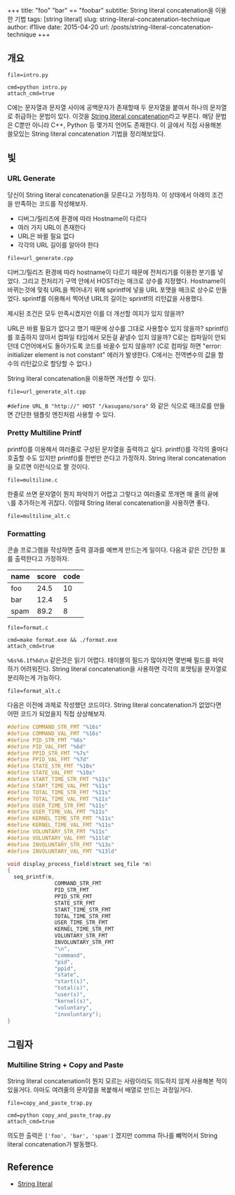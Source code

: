 +++
title: "foo" "bar" == "foobar"
subtitle: String literal concatenation을 이용한 기법
tags: [string literal]
slug: string-literal-concatenation-technique
author: if1live
date: 2015-04-20
url: /posts/string-literal-concatenation-technique
+++
## 개요

~~~maya:view
file=intro.py
~~~

~~~maya:execute
cmd=python intro.py
attach_cmd=true
~~~

C에는 문자열과 문자열 사이에 공백문자가 존재할때 두 문자열을 붙여서 하나의 문자열로 취급하는 문법이 있다.
이것을 [String literal concatenation][wiki]라고 부른다.
해당 문법은 C뿐만 아니라 C++, Python 등 몇가지 언어도 존재한다.
이 글에서 직접 사용해본 쓸모있는 String literal concatenation 기법을 정리해보았다.

## 빛
### URL Generate

당신이 String literal concatenation을 모른다고 가정하자.
이 상태에서 아래의 조건을 만족하는 코드를 작성해보자.

* 디버그/릴리즈에 환경에 따라 Hostname이 다르다
* 여러 가지 URL이 존재한다
* URL은 바뀔 필요 없다
* 각각의 URL 길이를 알아야 한다

~~~maya:view
file=url_generate.cpp
~~~

디버그/릴리즈 환경에 따라 hostname이 다르기 때문에 전처리기를 이용한 분기를 넣었다.
그리고 전처리기 구역 안에서 HOST라는 매크로 상수를 지정했다.
Hostname이 바뀌는것에 맞춰 URL을 찍어내기 위해 sprintf에 넣을 URL 포맷을 매크로 상수로 만들었다.
sprintf를 이용해서 찍어낸 URL의 길이는 sprintf의 리턴값을 사용했다.

제시된 조건은 모두 만족시켰지만 이를 더 개선할 여지가 있지 않을까?

URL은 바뀔 필요가 없다고 했기 때문에 상수를 그대로 사용할수 있지 않을까?
sprintf()를 호출하지 않아서 컴파일 타임에서 모든걸 끝낼수 있지 않을까?
C로는 컴파일이 안되던데 C언어에서도 돌아가도록 코드를 바꿀수 있지 않을까?
(C로 컴파일 하면 "error: initializer element is not constant" 에러가 발생한다.
C에서는 전역변수의 값을 함수의 리턴값으로 할당할 수 없다.)

String literal concatenation을 이용하면 개선할 수 있다.

~~~maya:view
file=url_generate_alt.cpp
~~~

`#define URL_B "http://" HOST "/kasugano/sora"` 와 같은 식으로 매크로를 만들면 간단한 템플릿 엔진처럼 사용할 수 있다.

### Pretty Multiline Printf

printf()를 이용해서 여러줄로 구성된 문자열을 출력하고 싶다.
printf()를 각각의 줄마다 호출할 수도 있지만 printf()를 한번만 쓴다고 가정하자.
String literal concatenation을 모르면 이런식으로 짤 것이다.

~~~maya:view
file=multiline.c
~~~

한줄로 쓰면 문자열이 뭔지 파악하기 어렵고 그렇다고 여러줄로 쪼개면 매 줄의 끝에 `\`를 추가하는게 귀찮다.
이럴때 String literal concatenation을 사용하면 좋다.

~~~maya:view
file=multiline_alt.c
~~~

### Formatting

콘솔 프로그램을 작성하면 출력 결과를 예쁘게 만드는게 일이다.
다음과 같은 간단한 표를 출력한다고 가정하자.

| name | score | code |
|------|-------|------|
| foo  |  24.5 |  10  |
| bar  | 12.4  | 5    |
| spam | 89.2  |  8   |

~~~maya:view
file=format.c
~~~

~~~maya:execute
cmd=make format.exe && ./format.exe
attach_cmd=true
~~~

`%6s%6.1f%6d\n` 같은것은 읽기 어렵다.
테이블의 필드가 많아지면 몇번째 필드를 파악하기 어려워진다.
String literal concatenation을 사용하면 각각의 포맷팅을 문자열로 분리하는게 가능하다.

~~~maya:view
file=format_alt.c
~~~

다음은 이전에 과제로 작성했던 코드이다.
String literal concatenation가 없었다면 어떤 코드가 되었을지 직접 상상해보자.

```c
#define COMMAND_STR_FMT "%16s"
#define COMMAND_VAL_FMT "%16s"
#define PID_STR_FMT "%6s"
#define PID_VAL_FMT "%6d"
#define PPID_STR_FMT "%7s"
#define PPID_VAL_FMT "%7d"
#define STATE_STR_FMT "%10s"
#define STATE_VAL_FMT "%10s"
#define START_TIME_STR_FMT "%11s"
#define START_TIME_VAL_FMT "%11s"
#define TOTAL_TIME_STR_FMT "%11s"
#define TOTAL_TIME_VAL_FMT "%11s"
#define USER_TIME_STR_FMT "%11s"
#define USER_TIME_VAL_FMT "%11s"
#define KERNEL_TIME_STR_FMT "%11s"
#define KERNEL_TIME_VAL_FMT "%11s"
#define VOLUNTARY_STR_FMT "%11s"
#define VOLUNTARY_VAL_FMT "%11ld"
#define INVOLUNTARY_STR_FMT "%13s"
#define INVOLUNTARY_VAL_FMT "%13ld"

void display_process_field(struct seq_file *m)
{
  seq_printf(m,
               COMMAND_STR_FMT
               PID_STR_FMT
               PPID_STR_FMT
               STATE_STR_FMT
               START_TIME_STR_FMT
               TOTAL_TIME_STR_FMT
               USER_TIME_STR_FMT
               KERNEL_TIME_STR_FMT
               VOLUNTARY_STR_FMT
               INVOLUNTARY_STR_FMT
               "\n",
               "command",
               "pid",
               "ppid",
               "state",
               "start(s)",
               "total(s)",
               "user(s)",
               "kernel(s)",
               "voluntary",
               "involuntary");
}
```

## 그림자
### Multiline String + Copy and Paste
String literal concatenation이 뭔지 모르는 사람이라도 의도하지 않게 사용해본 적이 있을거다.
아마도 여려줄의 문자열을 복붙해서 배열로 만드는 과정일거다.

~~~maya:view
file=copy_and_paste_trap.py
~~~

~~~maya:execute
cmd=python copy_and_paste_trap.py
attach_cmd=true
~~~

의도한 출력은 `['foo', 'bar', 'spam']` 겠지만 comma 하나를 뺴먹어서 String literal concatenation가 발동했다.

## Reference
* [String literal][wiki]

[python_doc]: https://docs.python.org/2/reference/lexical_analysis.html
[wiki]: http://en.wikipedia.org/wiki/String_literal
